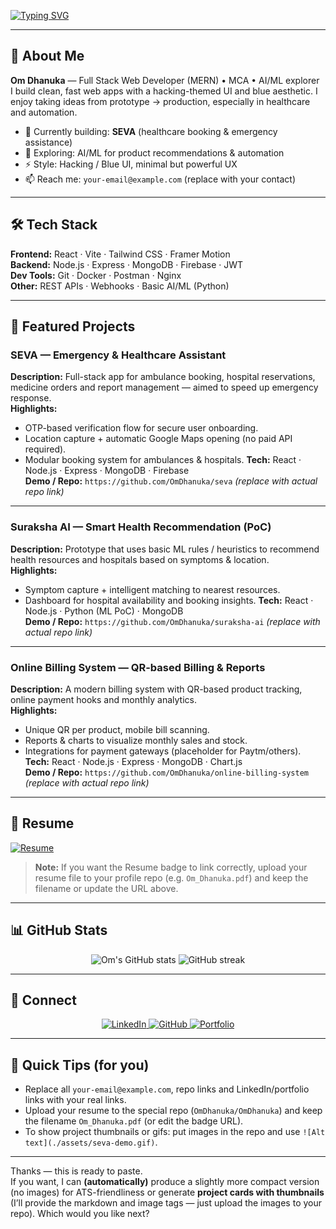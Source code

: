 <!-- Typing Animation / Hacker Blue Banner -->
[![Typing SVG](https://readme-typing-svg.demolab.com?font=Fira+Code&pause=1000&color=00FFFF&center=true&vCenter=true&width=880&lines=Hi%2C+I'm+Om+Dhanuka+%F0%9F%91%8B;Full+Stack+Developer+%E2%9A%A1%EF%B8%8F;MERN+%7C+Vite+%7C+Tailwind+%7C+AI+%26+ML;Hacking-themed+Design+%F0%9F%94%A5)](https://git.io/typing-svg)

---

## 👋 About Me
**Om Dhanuka** — Full Stack Web Developer (MERN) • MCA • AI/ML explorer  
I build clean, fast web apps with a hacking-themed UI and blue aesthetic. I enjoy taking ideas from prototype → production, especially in healthcare and automation.  

- 🔭 Currently building: **SEVA** (healthcare booking & emergency assistance)  
- 🌱 Exploring: AI/ML for product recommendations & automation  
- ⚡ Style: Hacking / Blue UI, minimal but powerful UX  
- 📫 Reach me: `your-email@example.com` (replace with your contact)

---

## 🛠️ Tech Stack
**Frontend:** React · Vite · Tailwind CSS · Framer Motion  
**Backend:** Node.js · Express · MongoDB · Firebase · JWT  
**Dev Tools:** Git · Docker · Postman · Nginx  
**Other:** REST APIs · Webhooks · Basic AI/ML (Python)

---

## 🚀 Featured Projects

### SEVA — Emergency & Healthcare Assistant
**Description:** Full-stack app for ambulance booking, hospital reservations, medicine orders and report management — aimed to speed up emergency response.  
**Highlights:**
- OTP-based verification flow for secure user onboarding.
- Location capture + automatic Google Maps opening (no paid API required).
- Modular booking system for ambulances & hospitals.
**Tech:** React · Node.js · Express · MongoDB · Firebase  
**Demo / Repo:** `https://github.com/OmDhanuka/seva` *(replace with actual repo link)*

---

### Suraksha AI — Smart Health Recommendation (PoC)
**Description:** Prototype that uses basic ML rules / heuristics to recommend health resources and hospitals based on symptoms & location.  
**Highlights:**
- Symptom capture + intelligent matching to nearest resources.
- Dashboard for hospital availability and booking insights.
**Tech:** React · Node.js · Python (ML PoC) · MongoDB  
**Demo / Repo:** `https://github.com/OmDhanuka/suraksha-ai` *(replace with actual repo link)*

---

### Online Billing System — QR-based Billing & Reports
**Description:** A modern billing system with QR-based product tracking, online payment hooks and monthly analytics.  
**Highlights:**
- Unique QR per product, mobile bill scanning.
- Reports & charts to visualize monthly sales and stock.
- Integrations for payment gateways (placeholder for Paytm/others).
**Tech:** React · Node.js · Express · MongoDB · Chart.js  
**Demo / Repo:** `https://github.com/OmDhanuka/online-billing-system` *(replace with actual repo link)*

---

## 📄 Resume
[![Resume](https://img.shields.io/badge/Resume-PDF-1E90FF?style=for-the-badge&logo=adobe&logoColor=white)](https://github.com/OmDhanuka/OmDhanuka/raw/main/Om_Dhanuka.pdf)  
> **Note:** If you want the Resume badge to link correctly, upload your resume file to your profile repo (e.g. `Om_Dhanuka.pdf`) and keep the filename or update the URL above.

---

## 📊 GitHub Stats
<p align="center">
  <img src="https://github-readme-stats.vercel.app/api?username=OmDhanuka&show_icons=true&theme=radical" alt="Om's GitHub stats" />
  <img src="https://github-readme-streak-stats.herokuapp.com/?user=OmDhanuka&theme=radical" alt="GitHub streak" />
</p>

---

## 🔗 Connect
<p align="center">
  <a href="https://www.linkedin.com/in/your-link-here" target="_blank">
    <img src="https://img.shields.io/badge/LinkedIn-0077B5?style=for-the-badge&logo=linkedin&logoColor=white" alt="LinkedIn"/>
  </a>
  <a href="https://github.com/OmDhanuka" target="_blank">
    <img src="https://img.shields.io/badge/GitHub-000?style=for-the-badge&logo=github&logoColor=white" alt="GitHub"/>
  </a>
  <a href="https://your-portfolio-link" target="_blank">
    <img src="https://img.shields.io/badge/Portfolio-1E90FF?style=for-the-badge&logo=firefox&logoColor=white" alt="Portfolio"/>
  </a>
</p>

---

## 🧩 Quick Tips (for you)
- Replace all `your-email@example.com`, repo links and LinkedIn/portfolio links with your real links.  
- Upload your resume to the special repo (`OmDhanuka/OmDhanuka`) and keep the filename `Om_Dhanuka.pdf` (or edit the badge URL).  
- To show project thumbnails or gifs: put images in the repo and use `![Alt text](./assets/seva-demo.gif)`.

---

Thanks — this is ready to paste.  
If you want, I can **(automatically)** produce a slightly more compact version (no images) for ATS-friendliness or generate **project cards with thumbnails** (I’ll provide the markdown and image tags — just upload the images to your repo). Which would you like next?  
